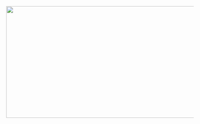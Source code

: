 <a href="https://www.gitanimals.org/en_US?utm_medium=image&utm_source=tanhkoi&utm_content=farm">
<img
  src="https://render.gitanimals.org/farms/tanhkoi"
  width="600"
  height="300"
/>
</a>
